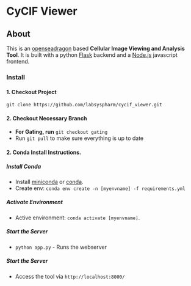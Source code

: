 # CyCIF Viewer

## About
This is  an [openseadragon](https://openseadragon.github.io/) based **Cellular Image Viewing and Analysis Tool**. 
It is built with a python [Flask](http://flask.pocoo.org/) backend and a [Node.js](https://nodejs.org/en/) javascript frontend.

### Install
#### 1. Checkout Project
`git clone https://github.com/labsyspharm/cycif_viewer.git`
#### 2. Checkout Necessary Branch
* **For Gating, run** `git checkout gating`
* Run `git pull` to make sure everything is up to date 



#### 2. Conda Install Instructions. 
##### Install Conda
* Install [miniconda](https://conda.io/miniconda.html) or [conda](https://docs.conda.io/projects/conda/en/latest/user-guide/install/download.html). 
* Create env:  `conda env create -n [myenvname] -f requirements.yml`

##### Activate Environment
* Active environment: `conda activate [myenvname]`. 


##### Start the Server

* `python app.py` - Runs the webserver
##### Start the Server

* Access the tool via `http://localhost:8000/`


<!--#### 2a. Docker Instructions

##### Install and Run Docker
* Download and Install [Docker Desktop](https://www.docker.com/products/docker-desktop)
* Run the Docker Desktop App

##### Build the Docker Image
* Open a the Command Prompt and navigate to the `cycif_viewer` directory.
* e.g. `cd Documents\cycif_viewer`
* run `docker build --tag cv .` to build the docker image. This may take some time.

##### Run the Docker Container
* Run `docker run --publish 8000:8000 --name cv_container cv` to a container with the docker image

#####  Access the app
* Open your web browser and go to [http://localhost:8000/](http://localhost:8000/) to use the app

#####  Stop the Container
* Run `CTRL+C` to access the terminal and run `docker container stop cv_container` 

##### (Optional) Delete and Rebuild Image
* Delete the Docker container with `docker container rm cv_container`
* Delete the image with `docker image rm cv`
* Update the repository with `git pull`
* Rebuild the image: `docker build --tag cv .` 
* Create and a run a new container `docker run --publish 8000:8000 --name cv_container cv`


-->

